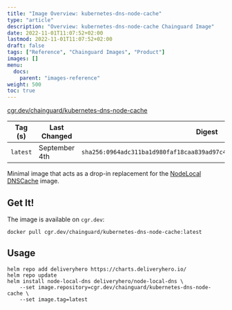 ```yaml
---
title: "Image Overview: kubernetes-dns-node-cache"
type: "article"
description: "Overview: kubernetes-dns-node-cache Chainguard Image"
date: 2022-11-01T11:07:52+02:00
lastmod: 2022-11-01T11:07:52+02:00
draft: false
tags: ["Reference", "Chainguard Images", "Product"]
images: []
menu:
  docs:
    parent: "images-reference"
weight: 500
toc: true
---
```


[cgr.dev/chainguard/kubernetes-dns-node-cache](https://github.com/chainguard-images/images/tree/main/images/kubernetes-dns-node-cache)

| Tag (s)   | Last Changed  | Digest                                                                    |
|-----------|---------------|---------------------------------------------------------------------------|
|  `latest` | September 4th | `sha256:0964adc311ba1d980faf18caa839ad97c4c85c31f4c0cc6c70ad14f6539781de` |



Minimal image that acts as a drop-in replacement for the [NodeLocal DNSCache](https://github.com/kubernetes/dns) image.

## Get It!

The image is available on `cgr.dev`:

```
docker pull cgr.dev/chainguard/kubernetes-dns-node-cache:latest
```

## Usage

```shell
helm repo add deliveryhero https://charts.deliveryhero.io/
helm repo update
helm install node-local-dns deliveryhero/node-local-dns \
    --set image.repository=cgr.dev/chainguard/kubernetes-dns-node-cache \
    --set image.tag=latest
```


